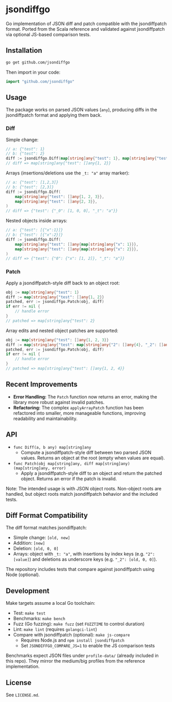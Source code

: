 # jsondiffgo

Go implementation of JSON diff and patch compatible with the jsondiffpatch format. Ported from the Scala reference and validated against jsondiffpatch via optional JS-based comparison tests.

## Installation

```bash
go get github.com/jsondiffgo
```

Then import in your code:

```go
import "github.com/jsondiffgo"
```

## Usage

The package works on parsed JSON values (`any`), producing diffs in the jsondiffpatch format and applying them back.

### Diff

Simple change:

```go
// a: {"test": 1}
// b: {"test": 2}
diff := jsondiffgo.Diff(map[string]any{"test": 1}, map[string]any{"test": 2})
// diff => map[string]any{"test": []any{1, 2}}
```

Arrays (insertions/deletions use the `_t: "a"` array marker):

```go
// a: {"test": [1,2,3]}
// b: {"test": [2,3]}
diff := jsondiffgo.Diff(
    map[string]any{"test": []any{1, 2, 3}},
    map[string]any{"test": []any{2, 3}},
)
// diff => {"test": {"_0": [1, 0, 0], "_t": "a"}}
```

Nested objects inside arrays:

```go
// a: {"test": [{"x":1}]}
// b: {"test": [{"x":2}]}
diff := jsondiffgo.Diff(
    map[string]any{"test": []any{map[string]any{"x": 1}}},
    map[string]any{"test": []any{map[string]any{"x": 2}}},
)
// diff => {"test": {"0": {"x": [1, 2]}, "_t": "a"}}
```

### Patch

Apply a jsondiffpatch-style diff back to an object root:

```go
obj := map[string]any{"test": 1}
diff := map[string]any{"test": []any{1, 2}}
patched, err := jsondiffgo.Patch(obj, diff)
if err != nil {
    // handle error
}
// patched => map[string]any{"test": 2}
```

Array edits and nested object patches are supported:

```go
obj := map[string]any{"test": []any{1, 2, 3}}
diff := map[string]any{"test": map[string]any{"2": []any{4}, "_2": []any{3, 0, 0}, "_t": "a"}}
patched, err := jsondiffgo.Patch(obj, diff)
if err != nil {
    // handle error
}
// patched => map[string]any{"test": []any{1, 2, 4}}
```

## Recent Improvements

- **Error Handling:** The `Patch` function now returns an error, making the library more robust against invalid patches.
- **Refactoring:** The complex `applyArrayPatch` function has been refactored into smaller, more manageable functions, improving readability and maintainability.

## API

- `func Diff(a, b any) map[string]any`
  - Compute a jsondiffpatch-style diff between two parsed JSON values. Returns an object at the root (empty when values are equal).
- `func Patch(obj map[string]any, diff map[string]any) (map[string]any, error)`
  - Apply a jsondiffpatch-style diff to an object and return the patched object. Returns an error if the patch is invalid.

Note: The intended usage is with JSON object roots. Non-object roots are handled, but object roots match jsondiffpatch behavior and the included tests.

## Diff Format Compatibility

The diff format matches jsondiffpatch:

- Simple change: `[old, new]`
- Addition: `[new]`
- Deletion: `[old, 0, 0]`
- Arrays: object with `_t: "a"`, with insertions by index keys (e.g. `"2": [value]`) and deletions as underscore keys (e.g. `"_2": [old, 0, 0]`).

The repository includes tests that compare against jsondiffpatch using Node (optional).

## Development

Make targets assume a local Go toolchain:

- Test: `make test`
- Benchmarks: `make bench`
- Fuzz (Go fuzzing): `make fuzz` (set `FUZZTIME` to control duration)
- Lint: `make lint` (requires `golangci-lint`)
- Compare with jsondiffpatch (optional): `make js-compare`
  - Requires Node.js and `npm install jsondiffpatch`
  - Set `JSONDIFFGO_COMPARE_JS=1` to enable the JS comparison tests

Benchmarks expect JSON files under `profile-data/` (already included in this repo). They mirror the medium/big profiles from the reference implementation.

## License

See `LICENSE.md`.